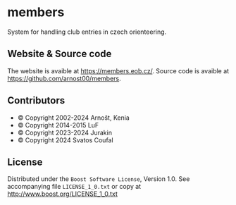 # members
System for handling club entries in czech orienteering.

## Website & Source code
The website is avaible at https://members.eob.cz/.
Source code is avaible at https://github.com/arnost00/members.

## Contributors
- ©️ Copyright 2002-2024 Arnošt, Kenia
- ©️ Copyright 2014-2015 LuF
- ©️ Copyright 2023-2024 Jurakin
- ©️ Copyright 2024 Svatos Coufal

## License
Distributed under the `Boost Software License`, Version 1.0.
See accompanying file `LICENSE_1_0.txt` or copy at http://www.boost.org/LICENSE_1_0.txt
